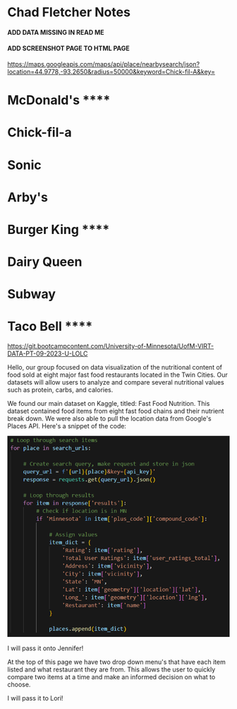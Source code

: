 # Chad Fletcher Notes


#### ADD DATA MISSING IN READ ME
#### ADD SCREENSHOT PAGE TO HTML PAGE

https://maps.googleapis.com/maps/api/place/nearbysearch/json?location=44.9778,-93.2650&radius=50000&keyword=Chick-fil-A&key=


# McDonald's   ****
# Chick-fil-a
# Sonic
# Arby's
# Burger King  ****
# Dairy Queen
# Subway
# Taco Bell    ****

https://git.bootcampcontent.com/University-of-Minnesota/UofM-VIRT-DATA-PT-09-2023-U-LOLC






Hello, our group focused on data visualization of the nutritional content of food sold at eight major fast food restaurants located in the Twin Cities. Our datasets will allow users to analyze and compare several nutritional values such as protein, carbs, and calories.

We found our main dataset on Kaggle, titled: Fast Food Nutrition. This dataset contained food items from eight fast food chains and their nutrient break down. We were also able to pull the location data from Google's Places API. Here's a snippet of the code:


![Alt text](API_Pull_code.png)

I will pass it onto Jennifer!

At the top of this page we have two drop down menu's that have each item listed and what restaurant they are from. This allows the user to quickly compare two items at a time and make an informed decision on what to choose.

I will pass it to Lori!